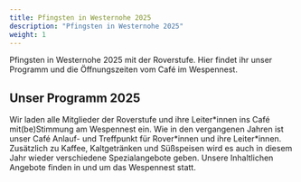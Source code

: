 ```yaml
---
title: Pfingsten in Westernohe 2025
description: "Pfingsten in Westernohe 2025"
weight: 1
---
```


Pfingsten in Westernohe 2025 mit der Roverstufe. Hier findet ihr unser Programm und die Öffnungszeiten vom Café im Wespennest.

## Unser Programm 2025
Wir laden alle Mitglieder der Roverstufe und ihre Leiter\*innen ins Café mit(be)Stimmung am Wespennest ein. Wie in den vergangenen Jahren ist unser Café Anlauf- und Treffpunkt für Rover\*innen und ihre Leiter\*innen.
Zusätzlich zu Kaffee, Kaltgetränken und Süßspeisen wird es auch in diesem Jahr wieder verschiedene Spezialangebote geben.
Unsere Inhaltlichen Angebote finden in und um das Wespennest statt.
